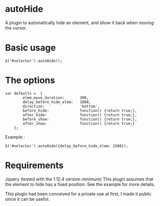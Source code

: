 # autoHide
A plugin to automatically hide an element, and show it back when moving the cursor.

# Basic usage
~~~~
$('#selector').autoHide();
~~~~

# The options

~~~~
var defaults =  {
        elem_move_duration:       300,
        delay_before_hide_elem:   1000,
        direction:                'bottom',
        before_hide:              function() {return true;},
        after_hide:               function() {return true;},
        before_show:              function() {return true;},
        after_show:               function() {return true;}
    };
~~~~

Example : 
~~~~
$('#selector').autoHide({delay_before_hide_elem: 1500});
~~~~

# Requirements
Jquery (tested with the 1.12.4 version minimum)
This plugin assumes that the element to hide has a fixed position. See the example for more details.

This plugin had been conceived for a private use at first, I made it public since it can be useful.